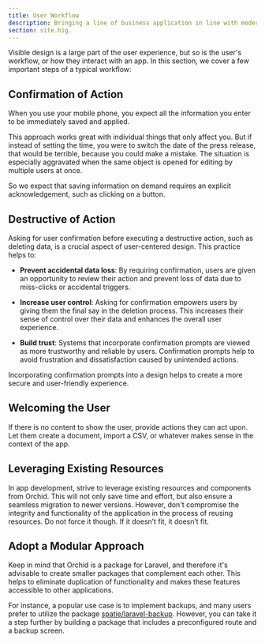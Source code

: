```yaml
---
title: User Workflow
description: Bringing a line of business application in line with modern expectations.
section: site.hig.
---
```



Visible design is a large part of the user experience, but so is the user's workflow, or how they interact with an app.
In this section, we cover a few important steps of a typical workflow:

## Confirmation of Action

When you use your mobile phone, you expect all the information you enter to be immediately saved and applied.

This approach works great with individual things that only affect you. But if instead of setting the time,
you were to switch the date of the press release, that would be terrible, because you could make a mistake.
The situation is especially aggravated when the same object is opened for editing by multiple users at once.

So we expect that saving information on demand requires an explicit acknowledgement, such as clicking on a button.

## Destructive of Action

Asking for user confirmation before executing a destructive action, such as deleting data, is a crucial aspect of user-centered design.
This practice helps to:

- **Prevent accidental data loss**: By requiring confirmation, users are given an opportunity to review their action and prevent
loss of data due to miss-clicks or accidental triggers.

- **Increase user control**: Asking for confirmation empowers users by giving them the final say in the deletion process.
This increases their sense of control over their data and enhances the overall user experience.

- **Build trust**: Systems that incorporate confirmation prompts are viewed as more trustworthy and reliable by users.
Confirmation prompts help to avoid frustration and dissatisfaction caused by unintended actions.

Incorporating confirmation prompts into a design helps to create a more secure and user-friendly experience.

## Welcoming the User

If there is no content to show the user, provide actions they can act upon.
Let them create a document, import a CSV, or whatever makes sense in the context of the app.

## Leveraging Existing Resources

In app development, strive to leverage existing resources and components from Orchid.
This will not only save time and effort, but also ensure a seamless migration to newer versions.
However, don't compromise the integrity and functionality of the application in the process of reusing resources.
Do not force it though. If it doesn’t fit, it doesn’t fit.

## Adopt a Modular Approach

Keep in mind that Orchid is a package for Laravel, and therefore it's advisable to create smaller packages that complement each other.
This helps to eliminate duplication of functionality and makes these features accessible to other applications.

For instance, a popular use case is to implement backups, and many users prefer to utilize
the package [spatie/laravel-backup](https://github.com/spatie/laravel-backup). However, you can take it a step further by building
a package that includes a preconfigured route and a backup screen.
